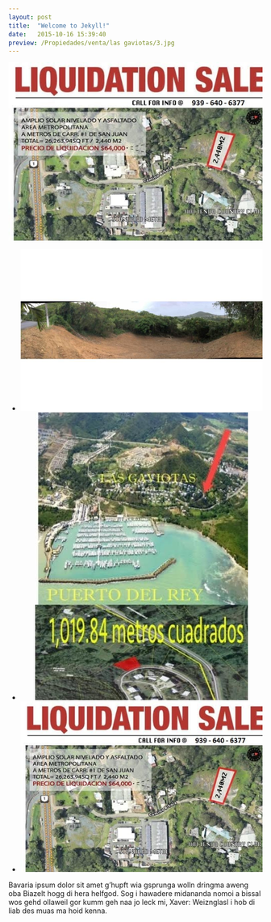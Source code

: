 ```yaml
---
layout: post
title:  "Welcome to Jekyll!"
date:   2015-10-16 15:39:40
preview: /Propiedades/venta/las gaviotas/3.jpg
---
```


<center>
	<div class="mainImg">
		<img src="/Propiedades/venta/las gaviotas/3.jpg" class="custom">
	</div>
	<!--aqui comienza las fotos pequeñas -->
	<ul class="thumbnails">
	  <li>
	    <a href="/Propiedades/venta/las gaviotas/1.jpg">
	      <img class="tumbnails" src="/Propiedades/venta/las gaviotas/1.jpg" alt="Thumbnail">
	    </a>
	  </li>
	  <li>
	    <a href="/Propiedades/venta/las gaviotas/2.jpg">
	      <img class="tumbnails" src="/Propiedades/venta/las gaviotas/2.jpg" alt="Thumbnail">
	    </a>
	  </li>
	  <li>
	    <a href="/Propiedades/venta/las gaviotas/3.jpg">
	      <img class="tumbnails" src="/Propiedades/venta/las gaviotas/3.jpg" alt="Thumbnail">
	    </a>
	  </li>
	</ul>
	<script src="https://ajax.googleapis.com/ajax/libs/jquery/1.9.1/jquery.min.js"></script>
	<script type="text/javascript" src="/js/jquery.simpleGal.js"></script>
	<script>
		$(document).ready(function () {
			$('.thumbnails').simpleGal({
				mainImage: '.custom'
			});
		});
	</script>
</center>

Bavaria ipsum dolor sit amet g’hupft wia gsprunga wolln dringma aweng oba Biazelt hogg di hera helfgod. Sog i hawadere midananda nomoi a bissal wos gehd ollaweil gor kumm geh naa jo leck mi, Xaver: Weiznglasl i hob di liab des muas ma hoid kenna.